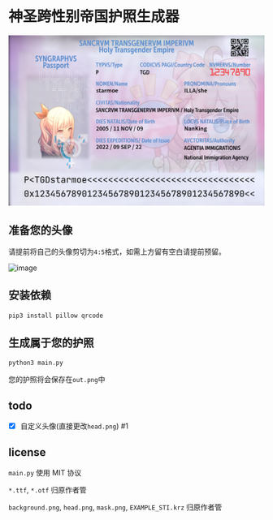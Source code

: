 # 神圣跨性别帝国护照生成器

![img](example.png)

## 准备您的头像

请提前将自己的头像剪切为`4:5`格式，如需上方留有空白请提前预留。

![image](https://user-images.githubusercontent.com/96931510/191689366-ff74e9d0-d097-4eac-a535-7877eb1f93dd.png)

## 安装依赖

```bash
pip3 install pillow qrcode
```

## 生成属于您的护照

```bash
python3 main.py
```

您的护照将会保存在`out.png`中

## todo

+ [x] 自定义头像(直接更改`head.png`) #1

## license

`main.py` 使用 MIT 协议

`*.ttf`, `*.otf` 归原作者管

`background.png`, `head.png`, `mask.png`, `EXAMPLE_STI.krz` 归原作者管
